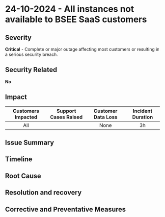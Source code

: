 # 24-10-2024 - All instances not available to BSEE SaaS customers

## Severity

**Critical** - Complete or major outage affecting most customers or resulting in a serious security breach.

## Security Related

**No**

## Impact

| Customers Impacted | Support Cases Raised | Customer Data Loss | Incident Duration |
| :----------------: | :------------------: | :----------------: | :---------------: |
|        All         |                      |        None        |        3h         |


## Issue Summary


## Timeline


## Root Cause



## Resolution and recovery



## Corrective and Preventative Measures 


